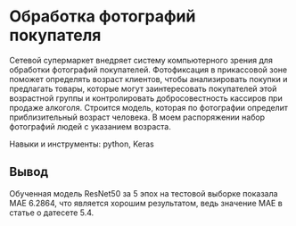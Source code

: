 # Обработка фотографий покупателя

Сетевой супермаркет внедряет систему компьютерного зрения для обработки фотографий покупателей. Фотофиксация в прикассовой зоне поможет определять возраст клиентов, чтобы анализировать покупки и предлагать товары, которые могут заинтересовать покупателей этой возрастной группы и контролировать добросовестность кассиров при продаже алкоголя. Строится модель, которая по фотографии определит приблизительный возраст человека. В моем распоряжении набор фотографий людей с указанием возраста.

Навыки и инструменты: python, Keras

## Вывод

Обученная модель ResNet50 за 5 эпох на тестовой выборке показала MAE 6.2864, что является хорошим результатом, ведь значение MAE в статье о датесете 5.4.
